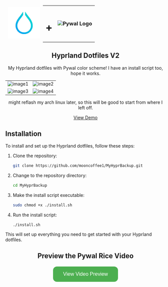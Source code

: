 <!-- PROJECT LOGO AND TITLE -->
<h3 align="center">
  <table style="border: none; margin: auto;">
    <tr style="border: none;">
      <td style="    border: 1px solid transparent;"><img src="temp/hyprland.gif" alt="Hyprland Logo" width="100" height="100"></td>
      <td style="border: none;"><h1>+</h1></td>
      <td style="border: none;"><img src="https://i.imgur.com/5WgMACe.gif" alt="Pywal Logo" width="100" height="100"></td>
    </tr>
  </table>
</h3>

<h2 align="center">Hyprland Dotfiles V2</h2>
<p align="center">
  My Hyprland dotfiles with Pywal color scheme! 
  I have an install script too, hope it works.
</p>

<table align="center">
  <tr>
    <td><img src="https://github.com/mooncoffee1/MyHyprBackup/assets/118976333/0240dd19-d9a2-4f3a-a106-96c2d579ff96" alt="image1"></td>
    <td><img src="https://github.com/mooncoffee1/MyHyprBackup/assets/118976333/1436d6c1-fd9a-4894-8eed-93c3484ffb86" alt="image2"></td>
  </tr>
  <tr>
    <td><img src="https://github.com/mooncoffee1/MyHyprBackup/assets/118976333/d16fc40a-e3f4-4c98-92af-013676ec63b4" alt="image3"></td>
    <td><img src="https://github.com/mooncoffee1/MyHyprBackup/assets/118976333/bcfcb32d-357f-4ed8-8b99-d947799fc41a" alt="image4"></td>
  </tr>
</table>

<p align="center">
  might reflash my arch linux later, so this will be good to start from where I left off.
</p>

<p align="center">
  <a href="https://github.com/mooncoffee1/MyHyprBackup/assets/118976333/67bf2180-a1bf-4669-a834-cad5a429496d">View Demo</a>
</p>

<!-- Installation Instructions -->
## Installation

To install and set up the Hyprland dotfiles, follow these steps:

1. Clone the repository:

    ```sh
    git clone https://github.com/mooncoffee1/MyHyprBackup.git
    ```

2. Change to the repository directory:

    ```sh
    cd MyHyprBackup
    ```

3. Make the install script executable:

    ```sh
    sudo chmod +x ./install.sh
    ```

4. Run the install script:

    ```sh
    ./install.sh
    ```

This will set up everything you need to get started with your Hyprland dotfiles.

<!-- Video Preview Button -->
<h2 align="center">Preview the Pywal Rice Video</h2>
<p align="center">
  <a href="temp/thePywalRiceVideo.mp4" target="_blank" style="text-decoration: none;">
    <button style="
      background-color: #4CAF50; /* Green */
      border: none;
      color: white;
      padding: 15px 32px;
      text-align: center;
      text-decoration: none;
      display: inline-block;
      font-size: 16px;
      margin: 4px 2px;
      cursor: pointer;
      border-radius: 12px;
    ">View Video Preview</button>
  </a>
</p>
